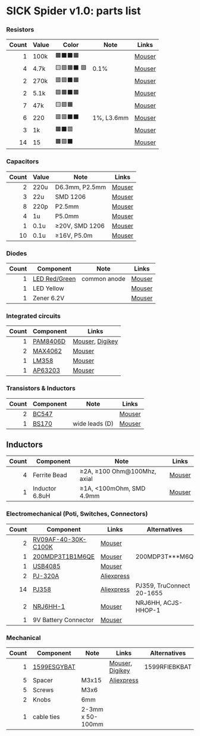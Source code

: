 # SICK Spider v1.0: parts list


### Resistors

Count| Value    | Color     | Note      | Links
----:|----------|----------|-----------|---------
   1 | 100k     | 🟫⬛⬛🟧   |         | [Mouser](https://www.mouser.de/ProductDetail/603-MFR-12FTF52-100K)
   4 | 4.7k     | 🟨🟪🟫⬛ 🟪 |0.1%      | [Mouser](https://www.mouser.de/ProductDetail/603-MFP-25BRD52-4K7) 
   2 | 270k     | 🟥🟪⬛🟧   |         | [Mouser](https://www.mouser.de/ProductDetail/603-MFR-12FTF52-270K) 
   2 | 5.1k     | 🟩🟫⬛🟫   |         | [Mouser](https://www.mouser.de/ProductDetail/603-MFR-12FTF52-5K1) 
   7 | 47k      | 🟨🟪🟧     |         | [Mouser](https://www.mouser.de/ProductDetail/603-CFR25SJT-52-47K) 
   6 | 220      | 🟥🟥⬛⬛   |1%, L3.6mm| [Mouser](https://www.mouser.de/ProductDetail/603-MFR25SFTF52-220R) 
   3 | 1k       | 🟫⬛🟥     |         | [Mouser](https://www.mouser.de/ProductDetail/603-CFR-25JR-521K)
  14 | 15       | 🟫🟩⬛     |         | [Mouser](https://www.mouser.de/ProductDetail/603-CFR-25JR-52-15R)




### Capacitors
Count| Value     | Note          | Links
----:| ----------|---------------|----------
   2 | 220u      | D6.3mm, P2.5mm| [Mouser](https://www.mouser.de/ProductDetail/232-10ZLG220MEFC63X1)
   3 | 22u       | SMD 1206      | [Mouser](https://www.mouser.de/ProductDetail/187-CL31A226MOCLNNC)
   8 | 220p      | P2.5mm        | [Mouser](https://www.mouser.de/ProductDetail/594-K221K15X7RF5TL2)
   4 | 1u        | P5.0mm        | [Mouser](https://www.mouser.de/ProductDetail/810-FG28X7R1E105KRT6)
   1 | 0.1u      | ≥20V, SMD 1206| [Mouser](https://www.mouser.de/ProductDetail/80-C1206C104K5R7210)
  10 | 0.1u      | ≥16V, P5.0m   | [Mouser](https://www.mouser.de/ProductDetail/594-K104K10X7RF5UH5)
 
### Diodes
Count| Component       | Note       | Links
----:| ----------------|------------|--------
   1 | [LED Red/Green](https://eu.mouser.com/datasheet/2/216/WP59EGW-CA-54724.pdf) | common anode | [Mouser](https://www.mouser.de/ProductDetail/604-WP59EGW-CA)
   1 | LED Yellow      |            | [Mouser](https://www.mouser.de/ProductDetail/604-WP1503YD)
   1 | Zener 6.2V      |            | [Mouser](https://www.mouser.de/ProductDetail/78-1N5234B)


### Integrated circuits
Count| Component  | Links 
----:| ---------- |--------
   1 | [PAM8406D](https://www.diodes.com/assets/Datasheets/PAM8406.pdf) | [Mouser](https://www.mouser.de/ProductDetail/621-PAM8406DR), [Digikey](https://www.digikey.com/en/products/detail/diodes-incorporated/PAM8406DR/4033289)
   2 | [MAX4062](https://www.mouser.de/datasheet/2/609/MAX4060_MAX4062-3129219.pdf) | [Mouser](https://www.mouser.de/ProductDetail/700-MAX4062EUB)
   1 | [LM358](https://www.diodes.com/assets/Datasheets/LM358.pdf) | [Mouser](https://www.mouser.de/ProductDetail/595-LM358P)
   1 | [AP63203](https://www.diodes.com/assets/Datasheets/AP63200-AP63201-AP63203-AP63205.pdf) | [Mouser](https://www.mouser.de/ProductDetail/621-AP63203WU-7)


### Transistors & Inductors
Count| Component      | Note       | Links
----:| ----------------|------------|--------
   2 | [BC547](https://diotec.com/request/datasheet/bc546.pdf) |   | [Mouser](https://www.mouser.de/ProductDetail/637-BC547C)
   1 | [BS170](https://www.onsemi.com/pub/Collateral/BS170-D.PDF) | wide leads (D) | [Mouser](https://www.mouser.de/ProductDetail/512-BS170D75Z)

## Inductors
Count| Component       | Note                 | Links
----:| ----------------|----------------------|--------
   4 | Ferrite Bead    | ≥2A, ≥100 Ohm@100Mhz, axial | [Mouser](https://www.mouser.de/ProductDetail/623-2743003111)
   1 | Inductor 6.8uH  | ≥1A, <100mOhm, SMD 4.9mm | [Mouser](https://www.mouser.de/ProductDetail/963-NRS5040T6R8MMGJ)

### Electromechanical (Poti, Switches, Connectors)
Count| Component  | Links | Alternatives
----:| ---------- |--------|-------------
   2 | [RV09AF-40-30K-C100K](https://www.mouser.de/datasheet/2/13/RV09AF-2303609.pdf) | [Mouser](https://www.mouser.de/ProductDetail/317-3090F-100K) | 
   1 | [200MDP3T1B1M6QE](https://eu.mouser.com/datasheet/2/140/200-3304369.pdf) | [Mouser](https://www.mouser.de/ProductDetail/612-200MDP3T1B1M6QE) | 200MDP3T\*\*\*M6Q
   1 | [USB4085](https://www.mouser.de/datasheet/2/837/GCT_usb4085-3240028.pdf) | [Mouser](https://www.mouser.de/ProductDetail/640-USB4085-GF-A) | 
   2 | [PJ-320A](https://wmsc.lcsc.com/wmsc/upload/file/pdf/v2/lcsc/2311241628_Hong-Cheng-HC-PJ-320A_C7501806.pdf) | [Aliexpress](https://www.aliexpress.com/item/32368285821.html) | 
  14 | [PJ358](https://wmsc.lcsc.com/wmsc/upload/file/pdf/v2/lcsc/2201201600_HOOYA-PJ-358_C2939193.pdf)      | [Aliexpress](https://www.aliexpress.com/item/1005001463970178.html) | PJ359, TruConnect 20-1655
   2 | [NRJ6HH-1](https://www.neutrik.com/en/product/nrj6hh-1) | [Mouser](https://www.mouser.de/ProductDetail/568-NRJ6HH-1) | NRJ6HH, ACJS-HHOP-1
   1 | 9V Battery Connector | [Mouser](https://www.mouser.de/ProductDetail/534-234) | 

### Mechanical
Count| Component  | Note  | Links | Alternatives |
----:| ---------- |-------|--------|-------------|
   1 | [1599ESGYBAT](https://www.mouser.de/datasheet/2/177/1599-1389972.pdf) |            | [Mouser](https://www.mouser.de/ProductDetail/546-1599ESGYBAT), [Digikey](https://www.digikey.com/en/products/detail/hammond-manufacturing/1599ESGYBAT/270091) | 1599RFIEBKBAT
   5 | Spacer          | M3x15      | [Aliexpress](https://www.aliexpress.com/item/1005006049595637.html)
   5 | Screws          | M3x6       |  | 
   2 | Knobs           | 6mm        |  | 
   1 | cable ties      | 2-3mm x 50-100mm | 